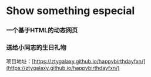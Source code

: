 # Show something especial<br>
### 一个基于HTML的动态网页<br>
### 送给小同志的生日礼物<br>

项目地址：[https://ztygalaxy.github.io/happybirthdayfxn/](https://ztygalaxy.github.io/happybirthdayfxn/)